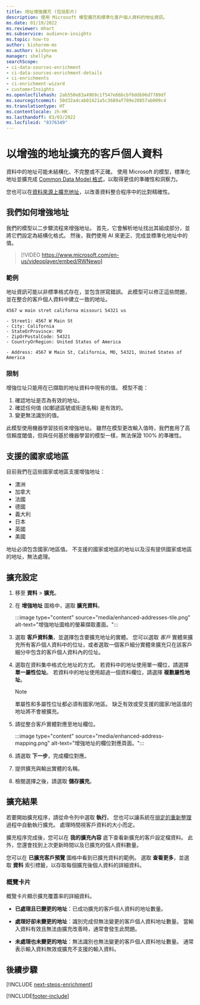 ```yaml
---
title: 地址增強擴充 (包括影片)
description: 使用 Microsoft 模型擴充和標準化客戶個人資料的地址資訊。
ms.date: 01/19/2022
ms.reviewer: mhart
ms.subservice: audience-insights
ms.topic: how-to
author: kishorem-ms
ms.author: kishorem
manager: shellyha
searchScope:
- ci-data-sources-enrichment
- ci-data-sources-enrichment-details
- ci-enrichments
- ci-enrichment-wizard
- customerInsights
ms.openlocfilehash: 2ab550e83a4969c1f547e66bcbf6ddb96d7789df
ms.sourcegitcommit: 50d32a4cab01421a5c3689af789e20857ab009c4
ms.translationtype: HT
ms.contentlocale: zh-HK
ms.lasthandoff: 03/03/2022
ms.locfileid: "8376349"
---
```

# <a name="enrichment-of-customer-profiles-with-enhanced-addresses"></a>以增強的地址擴充的客戶個人資料

資料中的地址可能未結構化、不完整或不正確。 使用 Microsoft 的模型，標準化地址並擴充成 [Common Data Model 格式](/common-data-model/schema/core/applicationcommon/address)，以取得更佳的準確性和洞察力。

您也可以在[資料來源上擴充地址](data-sources-enrichment.md)，以改善資料整合程序中的比對精確性。 

## <a name="how-we-enhance-addresses"></a>我們如何增強地址

我們的模型以二步驟流程來增強地址。 首先，它會解析地址找出其組成部分，並將它們設定為結構化格式。 然後，我們使用 AI 來更正、完成並標準化地址中的值。

> [!VIDEO https://www.microsoft.com/en-us/videoplayer/embed/RWNewo]

### <a name="example"></a>範例

地址資訊可能以非標準格式存在，並包含拼寫錯誤。 此模型可以修正這些問題，並在整合的客戶個人資料中建立一致的地址。

```Input
4567 w main stret californa missouri 54321 us
```

```Output
- Street1: 4567 W Main St
- City: California
- StateOrProvince: MO
- ZipOrPostalCode: 54321
- CountryOrRegion: United States of America

- Address: 4567 W Main St, California, MO, 54321, United States of America
```

### <a name="limitations"></a>限制

增強位址只能用在已擷取的地址資料中現有的值。 模型不能： 

1. 確認地址是否為有效的地址。
2. 確認任何值 (如郵遞區號或街道名稱) 是有效的。
3. 變更無法識別的值。

此模型使用機器學習技術來增強地址。 雖然在模型更改輸入值時，我們套用了高信賴度閾值，但與任何基於機器學習的模型一樣，無法保證 100% 的準確性。

## <a name="supported-countries-or-regions"></a>支援的國家或地區

目前我們在這些國家或地區支援增強地址： 

- 澳洲
- 加拿大
- 法國
- 德國
- 義大利
- 日本
- 英國
- 美國

地址必須包含國家/地區值。 不支援的國家或地區的地址以及沒有提供國家或地區的地址，無法處理。

## <a name="configure-the-enrichment"></a>擴充設定

1. 移至 **資料** > **擴充**。

1. 在 **增強地址** 圖格中，選取 **擴充資料**。

   :::image type="content" source="media/enhanced-addresses-tile.png" alt-text="增強地址圖格的螢幕擷取畫面。":::

1. 選取 **客戶資料集**，並選擇包含要擴充地址的實體。 您可以選取 *客戶* 實體來擴充所有客戶個人資料中的位址，或者選取一個客戶細分實體來擴充只在該客戶細分中包含的客戶個人資料內的位址。

1. 選取在資料集中格式化地址的方式。 若資料中的地址使用單一欄位，請選擇 **單一屬性位址**。 若資料中的地址使用超過一個資料欄位，請選擇 **複數屬性地址**。

   > [!NOTE]
   > 單屬性和多屬性位址都必須有國家/地區。 缺乏有效或受支援的國家/地區值的地址將不會被擴充。

1.  請從整合客戶實體對應至地址欄位。

    :::image type="content" source="media/enhanced-address-mapping.png" alt-text="增強地址的欄位對應頁面。":::

1. 請選取 **下一步**，完成欄位對應。

1. 提供擴充與輸出實體的名稱。

1. 檢閱選擇之後，請選取 **儲存擴充**。

## <a name="enrichment-results"></a>擴充結果

若要開始擴充程序，請從命令列中選取 **執行**。 您也可以讓系統在[排定的重新整理](system.md#schedule-tab)過程中自動執行擴充。 處理時間視客戶資料的大小而定。

擴充程序完成後，您可以在 **我的擴充內容** 底下查看新擴充的客戶設定檔資料。 此外，您還會找到上次更新時間以及已擴充的個人資料數量。

您可以在 **已擴充客戶預覽** 圖格中看到已擴充資料的範例。 選取 **查看更多**，並選取 **資料** 索引標籤，以存取每個擴充後個人資料的詳細資料。

### <a name="overview-card"></a>概覽卡片

概覽卡片顯示擴充覆蓋率的詳細資料。 

* **已處理且已變更的地址**：已成功擴充的客戶個人資料的地址數量。

* **處理好卻未變更的地址**：識別完成但無法變更的客戶個人資料地址數量。 當輸入資料有效且無法由擴充改善時，通常會發生此問題。

* **未處理也未變更的地址**：無法識別也無法變更的客戶個人資料地址數量。 通常表示輸入資料無效或擴充不支援的輸入資料。

## <a name="next-steps"></a>後續步驟

[!INCLUDE [next-steps-enrichment](../includes/next-steps-enrichment.md)]

[!INCLUDE[footer-include](../includes/footer-banner.md)]
